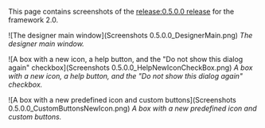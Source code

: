 This page contains screenshots of the [release:0.5.0.0 release](5963) for the framework 2.0.


![The designer main window](Screenshots 0.5.0.0_DesignerMain.png)
_The designer main window._

![A box with a new icon, a help button, and the "Do not show this dialog again" checkbox](Screenshots 0.5.0.0_HelpNewIconCheckBox.png)
_A box with a new icon, a help button, and the "Do not show this dialog again" checkbox._

![A box with a new predefined icon and custom buttons](Screenshots 0.5.0.0_CustomButtonsNewIcon.png)
_A box with a new predefined icon and custom buttons._